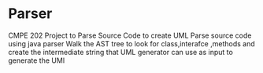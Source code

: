 # Parser
CMPE 202 Project to Parse Source Code to create UML
Parse source code using java parser 
Walk the AST tree to look for class,interafce ,methods and create the intermediate string that UML generator can use as input to generate the UMl
